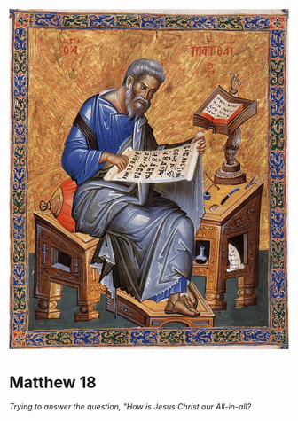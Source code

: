<img class="intro-right" src="art-matthew.jpg">

# Matthew 18

*Trying to answer the question, "How is Jesus Christ our All-in-all?*
